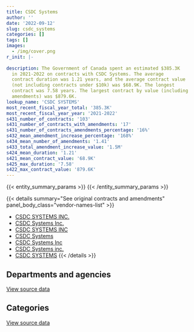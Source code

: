 ```yaml
---
title: CSDC Systems
author: ''
date: '2022-09-12'
slug: csdc_systems
categories: []
tags: []
images:
  - /img/cover.png
r_init: |-
  
description: The Government of Canada spent an estimated $385.3K
  in 2021-2022 on contracts with CSDC Systems. The average
  contract duration was 1.21 years, and the average contract value
  (not including contracts under $10k) was $68.9K. The longest
  contract was 7.58 years. The largest contract by value (including
  amendments) was $879.6K.
lookup_name: 'CSDC SYSTEMS'
most_recent_fiscal_year_total: '385.3K'
most_recent_fiscal_year_year: '2021-2022'
s431_number_of_contracts: '103'
s431_number_of_contracts_with_amendments: '17'
s431_number_of_contracts_amendments_percentage: '16%'
s432_mean_amendment_increase_percentage: '168%'
s434_mean_number_of_amendments: '1.41'
s433_total_amendment_increase_value: '1.5M'
s424_mean_duration: '1.21'
s421_mean_contract_value: '68.9K'
s425_max_duration: '7.58'
s422_max_contract_value: '879.6K'
---
```


<script src="/rmarkdown-libs/htmlwidgets/htmlwidgets.js"></script>
<link href="/rmarkdown-libs/datatables-css/datatables-crosstalk.css" rel="stylesheet" />
<script src="/rmarkdown-libs/datatables-binding/datatables.js"></script>
<script src="/rmarkdown-libs/jquery/jquery-3.6.0.min.js"></script>
<link href="/rmarkdown-libs/dt-core-bootstrap/css/dataTables.bootstrap.min.css" rel="stylesheet" />
<link href="/rmarkdown-libs/dt-core-bootstrap/css/dataTables.bootstrap.extra.css" rel="stylesheet" />
<script src="/rmarkdown-libs/dt-core-bootstrap/js/jquery.dataTables.min.js"></script>
<script src="/rmarkdown-libs/dt-core-bootstrap/js/dataTables.bootstrap.min.js"></script>
<link href="/rmarkdown-libs/crosstalk/css/crosstalk.min.css" rel="stylesheet" />
<script src="/rmarkdown-libs/crosstalk/js/crosstalk.min.js"></script>
<script src="/rmarkdown-libs/htmlwidgets/htmlwidgets.js"></script>
<link href="/rmarkdown-libs/datatables-css/datatables-crosstalk.css" rel="stylesheet" />
<script src="/rmarkdown-libs/datatables-binding/datatables.js"></script>
<script src="/rmarkdown-libs/jquery/jquery-3.6.0.min.js"></script>
<link href="/rmarkdown-libs/dt-core-bootstrap/css/dataTables.bootstrap.min.css" rel="stylesheet" />
<link href="/rmarkdown-libs/dt-core-bootstrap/css/dataTables.bootstrap.extra.css" rel="stylesheet" />
<script src="/rmarkdown-libs/dt-core-bootstrap/js/jquery.dataTables.min.js"></script>
<script src="/rmarkdown-libs/dt-core-bootstrap/js/dataTables.bootstrap.min.js"></script>
<link href="/rmarkdown-libs/crosstalk/css/crosstalk.min.css" rel="stylesheet" />
<script src="/rmarkdown-libs/crosstalk/js/crosstalk.min.js"></script>

{{< entity_summary_params >}}
{{< /entity_summary_params >}}

{{< details summary="See original contracts and amendments" panel_body_class="vendor-names-list" >}}
- [CSDC SYSTEMS INC.](https://search.open.canada.ca/en/ct/?sort=contract_value_f%20desc&page=1&search_text=%22CSDC%20SYSTEMS%20INC.%22)
- [CSDC Systems Inc.](https://search.open.canada.ca/en/ct/?sort=contract_value_f%20desc&page=1&search_text=%22CSDC%20Systems%20Inc.%22)
- [CSDC SYSTEMS INC](https://search.open.canada.ca/en/ct/?sort=contract_value_f%20desc&page=1&search_text=%22CSDC%20SYSTEMS%20INC%22)
- [CSDC Systems](https://search.open.canada.ca/en/ct/?sort=contract_value_f%20desc&page=1&search_text=%22CSDC%20Systems%22)
- [CSDC Systems Inc](https://search.open.canada.ca/en/ct/?sort=contract_value_f%20desc&page=1&search_text=%22CSDC%20Systems%20Inc%22)
- [CSDC Systems inc.](https://search.open.canada.ca/en/ct/?sort=contract_value_f%20desc&page=1&search_text=%22CSDC%20Systems%20inc.%22)
- [CSDC SYSTEMS](https://search.open.canada.ca/en/ct/?sort=contract_value_f%20desc&page=1&search_text=%22CSDC%20SYSTEMS%22)
{{< /details >}}

## Departments and agencies

<div id="htmlwidget-1" style="width:100%;height:auto;" class="datatables html-widget"></div>
<script type="application/json" data-for="htmlwidget-1">{"x":{"style":"bootstrap","filter":"none","vertical":false,"data":[["<a href=\"/departments/aafc-aac/\">Agriculture and Agri-Food Canada<\/a>","<a href=\"/departments/aandc-aadnc/\">Crown-Indigenous Relations and Northern Affairs Canada<\/a>","<a href=\"/departments/atssc-scdata/\">Administrative Tribunals Support Service of Canada<\/a>","<a href=\"/departments/cbsa-asfc/\">Canada Border Services Agency<\/a>","<a href=\"/departments/cer-rec/\">Canada Energy Regulator<\/a>","<a href=\"/departments/cfia-acia/\">Canadian Food Inspection Agency<\/a>","<a href=\"/departments/chrc-ccdp/\">Canadian Human Rights Commission<\/a>","<a href=\"/departments/cic/\">Immigration, Refugees and Citizenship Canada<\/a>","<a href=\"/departments/cnsc-ccsn/\">Canadian Nuclear Safety Commission<\/a>","<a href=\"/departments/cpc-cpp/\">Civilian Review and Complaints Commission for the RCMP<\/a>","<a href=\"/departments/crtc/\">Canadian Radio-television and Telecommunications Commission<\/a>","<a href=\"/departments/csc-scc/\">Correctional Service of Canada<\/a>","<a href=\"/departments/csps-efpc/\">Canada School of Public Service<\/a>","<a href=\"/departments/dfatd-maecd/\">Global Affairs Canada<\/a>","<a href=\"/departments/dfo-mpo/\">Fisheries and Oceans Canada<\/a>","<a href=\"/departments/dnd-mdn/\">National Defence<\/a>","<a href=\"/departments/ec/\">Environment and Climate Change Canada<\/a>","<a href=\"/departments/esdc-edsc/\">Employment and Social Development Canada<\/a>","<a href=\"/departments/fcac-acfc/\">Financial Consumer Agency of Canada<\/a>","<a href=\"/departments/fin/\">Department of Finance Canada<\/a>","<a href=\"/departments/iaac-aeic/\">Impact Assessment Agency of Canada<\/a>","<a href=\"/departments/irb-cisr/\">Immigration and Refugee Board of Canada<\/a>","<a href=\"/departments/jus/\">Department of Justice Canada<\/a>","<a href=\"/departments/nrcan-rncan/\">Natural Resources Canada<\/a>","<a href=\"/departments/nserc-crsng/\">Natural Sciences and Engineering Research Council of Canada<\/a>","<a href=\"/departments/nsira-ossnr/\">National Security and Intelligence Review Agency<\/a>","<a href=\"/departments/osfi-bsif/\">Office of the Superintendent of Financial Institutions Canada<\/a>","<a href=\"/departments/pc/\">Parks Canada<\/a>","<a href=\"/departments/pch/\">Canadian Heritage<\/a>","<a href=\"/departments/ppsc-sppc/\">Public Prosecution Service of Canada<\/a>","<a href=\"/departments/ps-sp/\">Public Safety Canada<\/a>","<a href=\"/departments/pwgsc-tpsgc/\">Public Services and Procurement Canada<\/a>","<a href=\"/departments/ssc-spc/\">Shared Services Canada<\/a>","<a href=\"/departments/tbs-sct/\">Treasury Board of Canada Secretariat<\/a>","<a href=\"/departments/tc/\">Transport Canada<\/a>","<a href=\"/departments/tsb-bst/\">Transportation Safety Board of Canada<\/a>","<a href=\"/departments/vac-acc/\">Veterans Affairs Canada<\/a>","<a href=\"/departments/wage/\">Department for Women and Gender Equality<\/a>"],[24669.1,null,8696.07,148270.16,16618.34,30817.13,null,122827.12,13248.97,10955.35,9294.72,161733.93,9079.16,235960.52,52947.46,17768.92,15109.43,175816.26,null,28772.04,7728.56,null,63126.89,32476.88,12838.13,null,17088.93,35373.02,22385.88,4499.13,25302.56,171833.03,98659.32,46843.22,55521.95,2510.48,50890.99,null],[23623.63,65584.36,2168.06,148676.38,10989.11,30901.56,null,233984.34,4400.2,2731.33,3086.93,148311.21,20178.03,131004.63,52947.46,7193.24,28109.9,176297.94,14569.27,27068.3,14123.05,17498.51,59941.74,29435.3,13496.08,null,14949.89,24330.81,22447.21,9861.66,25446.88,140000.65,43363.16,11807.06,81166.96,null,49459.36,6364.1],[5204.95,28693.16,null,148270.16,3058.13,7683.18,null,99965.14,null,null,null,31758.5,9079.16,27426.11,null,7193.24,37386.24,175816.26,null,26455.7,11552.63,23225.3,14627.26,7313.63,10295.34,null,3714.52,5149.65,5581.14,2631.71,31728.15,143502.59,36769.07,30902.04,null,null,16366.55,8446.89],[null,null,null,36965.99,null,null,12109.45,null,null,null,null,null,2263.57,null,null,null,46739.03,43833.64,null,26473.73,2566.78,23225.3,null,null,null,11574.56,null,null,null,null,19075.12,86321.31,null,37865.07,null,null,34197.15,2105.94]],"container":"<table class=\"table table-striped table-hover row-border order-column display\">\n  <thead>\n    <tr>\n      <th>Department<\/th>\n      <th>2018-2019<\/th>\n      <th>2019-2020<\/th>\n      <th>2020-2021<\/th>\n      <th>2021-2022<\/th>\n    <\/tr>\n  <\/thead>\n<\/table>","options":{"order":[[4,"desc"]],"pageLength":10,"autoWidth":true,"columnDefs":[{"targets":1,"render":"function(data, type, row, meta) {\n    return type !== 'display' ? data : DTWidget.formatCurrency(data, \"$\", 2, 3, \",\", \".\", true, null);\n  }"},{"targets":2,"render":"function(data, type, row, meta) {\n    return type !== 'display' ? data : DTWidget.formatCurrency(data, \"$\", 2, 3, \",\", \".\", true, null);\n  }"},{"targets":3,"render":"function(data, type, row, meta) {\n    return type !== 'display' ? data : DTWidget.formatCurrency(data, \"$\", 2, 3, \",\", \".\", true, null);\n  }"},{"targets":4,"render":"function(data, type, row, meta) {\n    return type !== 'display' ? data : DTWidget.formatCurrency(data, \"$\", 2, 3, \",\", \".\", true, null);\n  }"},{"width":"16%","targets":[1,2,3,4]},{"className":"dt-right","targets":[1,2,3,4]}],"orderClasses":false}},"evals":["options.columnDefs.0.render","options.columnDefs.1.render","options.columnDefs.2.render","options.columnDefs.3.render"],"jsHooks":[]}</script>
<p class="text-right">
<a href="https://github.com/GoC-Spending/contracts-data/tree/main/data/out/vendors/csdc_systems/summary_by_fiscal_year_by_department.csv" class="source-data-link btn btn-link">View source data</a>
</p>

## Categories

<div id="htmlwidget-2" style="width:100%;height:auto;" class="datatables html-widget"></div>
<script type="application/json" data-for="htmlwidget-2">{"x":{"style":"bootstrap","filter":"none","vertical":false,"data":[["<a href=\"/categories/defence/\">Defence<\/a>","<a href=\"/categories/information_technology/\">Information technology<\/a>"],[17768.92,1711894.73],[7193.24,1688325.08],[7193.24,952603.15],[null,385316.65]],"container":"<table class=\"table table-striped table-hover row-border order-column display\">\n  <thead>\n    <tr>\n      <th>Category<\/th>\n      <th>2018-2019<\/th>\n      <th>2019-2020<\/th>\n      <th>2020-2021<\/th>\n      <th>2021-2022<\/th>\n    <\/tr>\n  <\/thead>\n<\/table>","options":{"order":[[4,"desc"]],"dom":"t","pageLength":30,"autoWidth":true,"columnDefs":[{"targets":1,"render":"function(data, type, row, meta) {\n    return type !== 'display' ? data : DTWidget.formatCurrency(data, \"$\", 2, 3, \",\", \".\", true, null);\n  }"},{"targets":2,"render":"function(data, type, row, meta) {\n    return type !== 'display' ? data : DTWidget.formatCurrency(data, \"$\", 2, 3, \",\", \".\", true, null);\n  }"},{"targets":3,"render":"function(data, type, row, meta) {\n    return type !== 'display' ? data : DTWidget.formatCurrency(data, \"$\", 2, 3, \",\", \".\", true, null);\n  }"},{"targets":4,"render":"function(data, type, row, meta) {\n    return type !== 'display' ? data : DTWidget.formatCurrency(data, \"$\", 2, 3, \",\", \".\", true, null);\n  }"},{"width":"16%","targets":[1,2,3,4]},{"className":"dt-right","targets":[1,2,3,4]}],"orderClasses":false,"lengthMenu":[10,25,30,50,100]}},"evals":["options.columnDefs.0.render","options.columnDefs.1.render","options.columnDefs.2.render","options.columnDefs.3.render"],"jsHooks":[]}</script>
<p class="text-right">
<a href="https://github.com/GoC-Spending/contracts-data/tree/main/data/out/vendors/csdc_systems/summary_by_fiscal_year_by_category.csv" class="source-data-link btn btn-link">View source data</a>
</p>
